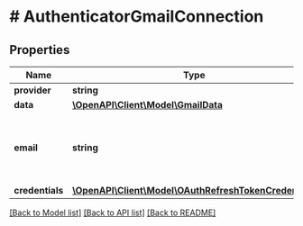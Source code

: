 # # AuthenticatorGmailConnection

## Properties

Name | Type | Description | Notes
------------ | ------------- | ------------- | -------------
**provider** | **string** |  |
**data** | [**\OpenAPI\Client\Model\GmailData**](GmailData.md) |  |
**email** | **string** | The email of the Google Drive account this is for |
**credentials** | [**\OpenAPI\Client\Model\OAuthRefreshTokenCredentials**](OAuthRefreshTokenCredentials.md) |  |

[[Back to Model list]](../../README.md#models) [[Back to API list]](../../README.md#endpoints) [[Back to README]](../../README.md)
